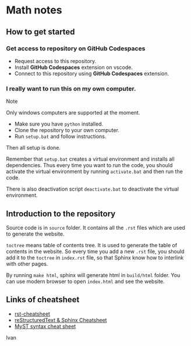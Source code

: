 # Math notes

## How to get started

### Get access to repository on GitHub Codespaces
- Request access to this repository.
- Install **GitHub Codespaces** extension on vscode.
- Connect to this repository using **GitHub Codespaces** extension.

### I really want to run this on my own computer.
> [!NOTE]
> Only windows computers are supported at the moment.
- Make sure you have `python` installed.
- Clone the repository to your own computer.
- Run `setup.bat` and follow instructions.

Then all setup is done.

Remember that `setup.bat` creates a virtual environment and installs all dependencies. Thus every time you want to run the code, you should activate the virtual environment by running `activate.bat` and then run the code.

There is also deactivation script `deactivate.bat` to deactivate the virtual environment.

## Introduction to the repository
Source code is in `source` folder. It contains all the `.rst` files which are used to generate the website.

`toctree` means table of contents tree. It is used to generate the table of contents in the website. So every time you add a new `.rst` file, you should add it to the `toctree` in `index.rst` file, so that Sphinx know how to interlink with other pages.

By running `make html`, sphinx will generate html in `build/html` folder. You can use modern browser to open `index.html` and see the website.

## Links of cheatsheet
- [rst-cheatsheet](https://github.com/ralsina/rst-cheatsheet/blob/master/rst-cheatsheet.rst)
- [reStructuredText & Sphinx Cheatsheet](https://sphinx-tutorial.readthedocs.io/cheatsheet/)
- [MyST syntax cheat sheet](https://jupyterbook.org/en/stable/reference/cheatsheet.html)

Ivan